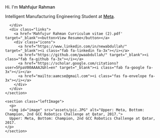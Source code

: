 <!DOCTYPE html>
<html lang="en">
<head>
  <meta charset="UTF-8">
  <meta name="viewport" content="width=device-width, initial-scale=1.0">
  <link rel="stylesheet" href="styles.css">
  <link rel="icon" href="assets/Favicon.png">
  <link href="https://fonts.googleapis.com/css2?family=Roboto:wght@300;500&display=swap" rel="stylesheet">
  <title>Mahfujur's Bio</title>
  <script src="https://kit.fontawesome.com/841811b8a8.js" crossorigin="anonymous"></script>
</head>
<body>
  <section class="container">
    <section class="rightInfo">
      <p id="header">Hi. I'm <span style="font-weight: 500;">Mahfujur Rahman</span></p>
      <div class="aboutInfo">
        <p>Intelligent Manufacturing Engineering Student at <a href=" [https://about.facebook.com/?utm_source=meta.com&utm_medium=redirect](http://www.zjnu.edu.cn/english/) "> <span style="font-weight: 500;">Meta</span></a>.</p>
        
      
      </div>
      <div class="links">
        <a href='Mahfujur Rahman Curriculum vitae (2).pdf' target="_blank"><button>View Resume</button></a>
        <div class="icons">
          <a href="https://www.linkedin.com/in/newabdullah/" target="_blank"><i class="fab fa-linkedin fa-3x"></i></a>
          <a href="https://github.com/pwaabdullah/" target="_blank"><i class="fab fa-github fa-3x"></i></a>
          <a href="https://scholar.google.com/citations?user=5FpaV00AAAAJ&hl=en" target="_blank"><i class="fab fa-google fa-3x"></i></a>
          <a href="mailto:aamcse@gmail.com"><i class="fas fa-envelope fa-3x"></i></a>
        </div>
      </div>
    </section>
    
    <section class="leftImage">
      <p>
      <img id="image" src="assets/pic.JPG" alt="Upper: Meta, Bottom: Champion, 2nd GCC Robotics Challenge at Qatar, 2017.">
      Upper: Meta, Bottom: Champion, 2nd GCC Robotics Challenge at Qatar, 2017.
    </p>
    </section>
  </section>

</body>

</html>
